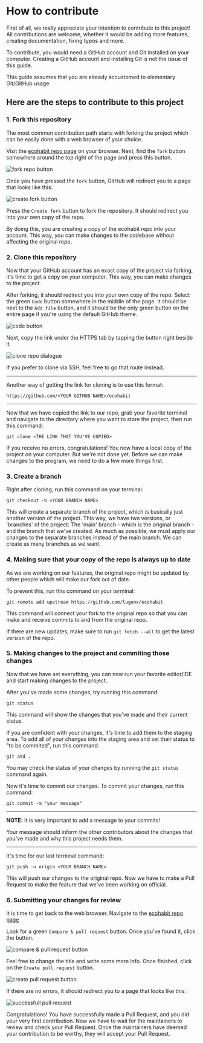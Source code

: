 # How to contribute

First of all, we really appreciate your intention to contribute to this project! All contributions are welcome, whether it would be adding more features, creating documentation, fixing typos and more.

To contribute, you would need a GitHub account and Git installed on your computer. Creating a GitHub account and installing Git is not the issue of this guide. 

This guide assumes that you are already accustomed to elementary Git/GitHub usage.

## Here are the steps to contribute to this project

### 1. Fork this repository

The most common contribution path starts with forking the project which can be easily done with a web browser of your choice.

Visit the [ecohabit repo page](https://github.com/lugenx/ecohabit) on your browser. Next, find the `fork` button somewhere around the top right of the page and press this button. 

![fork repo button](./docs/assets/fork-repo.png "Fork Repo Button")

Once you have pressed the `fork` button, GitHub will redirect you to a page that looks like this:

![create fork button](./docs/assets/create-fork.png "Create Fork Button")

Press the `Create fork` button to fork the repository. It should redirect you into your own copy of the repo.

By doing this, you are creating a copy of the ecohabit repo into your account. This way, you can make changes to the codebase without affecting the original repo.


### 2. Clone this repository

Now that your GitHub account has an exact copy of the project via forking, it's time to get a copy on your computer. This way, you can make changes to the project.

After forking, it should redirect you into your own copy of the repo. Select the green `Code` button somewhere in the middle of the page. It should be next to the `Add file` button, and it should be the only green button on the entire page if you're using the default GitHub theme.

![code button](./docs/assets/github-code.png "Code button")

Next, copy the link under the HTTPS tab by tapping the button right beside it.

![clone repo dialogue](./docs/assets/clone-repo.png "Clone repo dialogue")

If you prefer to clone via SSH, feel free to go that route instead.

---
Another way of getting the link for cloning is to use this format: 

```
https://github.com/<YOUR GITHUB NAME>/ecohabit
```
---

Now that we have copied the link to our repo, grab your favorite terminal and navigate to the directory where you want to store the project, then run this command:

```
git clone <THE LINK THAT YOU'VE COPIED>
```

If you receive no errors, congratulations! You now have a local copy of the project on your computer. But we're not done yet. Before we can make changes to the program, we need to do a few more things first.

### 3. Create a branch

Right after cloning, run this command on your terminal:

```
git checkout -b <YOUR BRANCH NAME>
```
This will create a separate branch of the project, which is basically just another version of the project. This way, we have two versions, or 'branches' of the project: The 'main' branch -  which is the original branch - and the branch that we've created. As much as possible, we must apply our changes to the separate branches instead of the main branch. We can create as many branches as we want.

### 4. Making sure that your copy of the repo is always up to date

As we are working on our features, the original repo might be updated by other people which will make our fork out of date.

To prevent this, run this command on your terminal:

```
git remote add upstream https://github.com/lugenx/ecohabit
```

This command will connect your fork to the original repo so that you can make and receive commits to and from the original repo.

If there are new updates, make sure to run `git fetch --all` to get the latest version of the repo.

### 5. Making changes to the project and commiting those changes

Now that we have set everything, you can now run your favorite editor/IDE and start making changes to the project.

After you've made some changes, try running this command:

```
git status
```

This command will show the changes that you've made and their current status.

If you are confident with your changes, it's time to add them to the staging area. To add all of your changes into the staging area and set their status to "to be commited", run this command:

```
git add .
```


You may check the status of your changes by running the `git status` command again.

Now it's time to commit our changes. To commit your changes, run this command:

```
git commit -m "your message"
```
---
**NOTE:** It is very important to add a message to your commits!


Your message should inform the other contributors about the changes that you've made and why this project needs them.

---

It's time for our last terminal command:

```
git push -u origin <YOUR BRANCH NAME>
```

This will push our changes to the original repo. Now we have to make a Pull Request to make the feature that we've been working on official.

### 6. Submitting your changes for review

It is time to get back to the web browser. Navigate to the [ecohabit repo page](https://github.com/lugenx/ecohabit)

Look for a green `Compare & pull request` button. Once you've found it, click the button.

![compare & pull request button](./docs/assets/compare-pull-request.png "Compare & pull request button")

Feel free to change the title and write some more info. Once finished, click on the `Create pull request` button.

![create pull request button](./docs/assets/create-pull-request.png "Create pull request button")

If there are no errors, it should redirect you to a page that looks like this:

![successfull pull request](./docs/assets/successful-pull-request.png "Successfull pull request")

Congratulations! You have successfully made a Pull Request, and you did your very first contribution. Now we have to wait for the maintainers to review and check your Pull Request. Once the maintainers have deemed your contribution to be worthy, they will accept your Pull Request.
